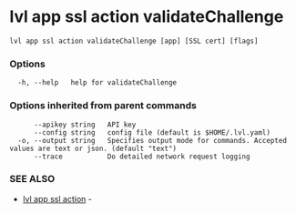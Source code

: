 # lvl app ssl action validateChallenge



```
lvl app ssl action validateChallenge [app] [SSL cert] [flags]
```

### Options

```
  -h, --help   help for validateChallenge
```

### Options inherited from parent commands

```
      --apikey string   API key
      --config string   config file (default is $HOME/.lvl.yaml)
  -o, --output string   Specifies output mode for commands. Accepted values are text or json. (default "text")
      --trace           Do detailed network request logging
```

### SEE ALSO

* [lvl app ssl action](lvl_app_ssl_action.md)	 - 

